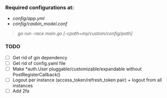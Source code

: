 ### Required configurations at:

* *config/app.yml* 
* *config/casbin_model.conf*


> *go run -race main.go [-cpath=my/custom/config/path]*

### TODO

* [ ] Get rid of gin dependency
* [ ] Get rid of config.yaml file
* [ ] Make *auth.User pluggable/customizable/expandable without PostRegisterCallback()
* [ ] Logout per instance (access_token/refresh_token pair) + logout from all instances
* [ ] Add 2fa
